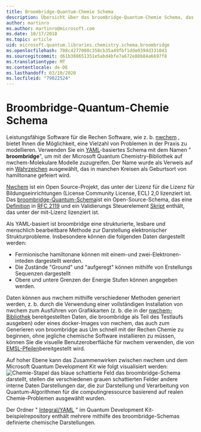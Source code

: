 ```yaml
---
title: Broombridge-Quantum-Chemie Schema
description: Übersicht über das broombridge-Quantum-Chemie Schema, das verwendet wird, um reale Chemie Probleme mit dem Microsoft Quantum Development Kit zu modellieren.
author: martinro
ms.author: martinro@microsoft.com
ms.date: 10/17/2018
ms.topic: article
uid: microsoft.quantum.libraries.chemistry.schema.broombridge
ms.openlocfilehash: 708c4277080c358cb35a49fbf1dde0394d331043
ms.sourcegitcommit: d61b388651351e5abd4bfe7a672e88b84a6697f8
ms.translationtype: MT
ms.contentlocale: de-DE
ms.lasthandoff: 03/10/2020
ms.locfileid: "79022524"
---
```

# <a name="broombridge-quantum-chemistry-schema"></a>Broombridge-Quantum-Chemie Schema # 

Leistungsfähige Software für die Rechen Software, wie z. b. [nwchem](http://www.nwchem-sw.org/) , bietet Ihnen die Möglichkeit, eine Vielzahl von Problemen in der Praxis zu modellieren. Verwenden Sie ein [YAML](https://en.wikipedia.org/wiki/YAML)-basiertes Schema mit dem Namen " **broombridge**", um mit der Microsoft Quantum Chemistry-Bibliothek auf nwchem-Molekulare Modelle zuzugreifen. Der Name wurde als Verweis auf ein [Wahrzeichen](https://en.wikipedia.org/wiki/Broom_Bridge) ausgewählt, das in manchen Kreisen als Geburtsort von hamiltonane gefeiert wird. 

[Nwchem](https://github.com/nwchemgit/nwchem) ist ein Open Source-Projekt, das unter der Lizenz für die Lizenz für Bildungseinrichtungen (License Community License, ECL) 2,0 lizenziert ist. Das [broombridge-Quantum-Schema](https://docs.microsoft.com/quantum/libraries/chemistry/schema/spec_v_0_2)ist ein Open-Source-Schema, das eine [Definition](https://raw.githubusercontent.com/Microsoft/Quantum/master/Chemistry/Schema/broombridge-0.1.schema.json) in [RFC 2119](https://tools.ietf.org/html/rfc2119) und ein Validierungs Steuerelement [Skript](https://raw.githubusercontent.com/Microsoft/Quantum/master/Chemistry/Schema/validator.py) enthält, das unter der mit-Lizenz lizenziert ist. 

Als YAML-basiert ist broombridge eine strukturierte, lesbare und menschlich bearbeitbare Methode zur Darstellung elektronischer Strukturprobleme. Insbesondere können die folgenden Daten dargestellt werden:
- Fermionische hamiltonane können mit einem-und zwei-Elektronen-inteden dargestellt werden.
- Die Zustände "Ground" und "aufgeregt" können mithilfe von Erstellungs Sequenzen dargestellt
- Obere und untere Grenzen der Energie Stufen können angegeben werden.

Daten können aus nwchem mithilfe verschiedener Methoden generiert werden, z. b. durch die Verwendung einer vollständigen Installation von nwchem zum Ausführen von Grafikkarten (z. b. die in der [nwchem-Bibliothek](https://github.com/nwchemgit/nwchem/tree/master/QA/chem_library_tests) bereitgestellten Daten, die broombridge als Teil des Testlaufs ausgeben) oder eines docker-Images von nwchem, das auch zum Generieren von broombridge aus Um schnell mit der Rechen Chemie zu beginnen, ohne jegliche chemische Software installieren zu müssen, können Sie die visuelle Benutzeroberfläche für nwchem verwenden, die von [EMSL-Pfeilen](https://arrows.emsl.pnnl.gov/api/qsharp_chem)bereitgestellt wird.

Auf hoher Ebene kann das Zusammenwirken zwischen nwchem und dem Microsoft Quantum Development Kit wie folgt visualisiert werden: ![Chemie-Stapel](~/media/broombridge.png) das blaue schattierte Feld das broombridge-Schema darstellt, stellen die verschiedenen grauen schattierten Felder andere interne Daten Darstellungen dar, die zur Darstellung und Verarbeitung von Quantum-Algorithmen für die computingressource basierend auf realen Chemie-Problemen ausgewählt wurden.

Der Ordner " [Integral/YAML](https://github.com/microsoft/Quantum/tree/master/samples/chemistry/IntegralData/YAML) " im Quantum Development Kit-beispielrepository enthält mehrere mithilfe des broombridge-Schemas definierte chemische Darstellungen.
